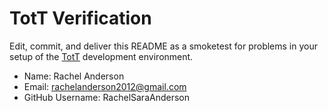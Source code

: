 # TotT Verification

Edit, commit, and deliver this README as a smoketest for problems in your
setup of the [TotT](http://tott-meetup.rtfd.org) development environment.

* Name: Rachel Anderson
* Email: rachelanderson2012@gmail.com
* GitHub Username: RachelSaraAnderson

